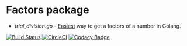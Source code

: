 # Factors package

* *trial_division.go* - [Easiest](https://en.wikipedia.org/wiki/Trial_division) way to get a factors of a number in Golang.

[![Build Status](https://travis-ci.com/gomth/factors.svg?branch=main)](https://travis-ci.com/gomth/factors)
[![CircleCI](https://circleci.com/gh/gomth/factors/tree/main.svg?style=svg)](https://circleci.com/gh/gomth/factors/tree/main)
[![Codacy Badge](https://app.codacy.com/project/badge/Grade/5a22e1f488ee46579160a5362c938815)](https://www.codacy.com/gh/gomth/factors/dashboard?utm_source=github.com&amp;utm_medium=referral&amp;utm_content=gomth/factors&amp;utm_campaign=Badge_Grade)